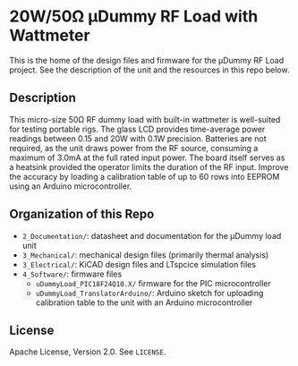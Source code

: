 # 20W/50Ω μDummy RF Load with Wattmeter

This is the home of the design files and firmware for the μDummy RF Load project. See the description of the unit and the resources in this repo below.

## Description

This micro-size 50Ω RF dummy load with built-in wattmeter is well-suited for testing portable rigs. 
The glass LCD provides time-average power readings between 0.15 and 20W with 0.1W precision. 
Batteries are not required, as the unit draws power from the RF source, consuming a maximum of 3.0mA at the full rated input power. 
The board itself serves as a heatsink provided the operator limits the duration of the RF input. 
Improve the accuracy by loading a calibration table of up to 60 rows into EEPROM using an Arduino microcontroller.

## Organization of this Repo

- `2_Documentation/`: datasheet and documentation for the μDummy load unit
- `3_Mechanical/`: mechanical design files (primarily thermal analysis)
- `3_Electrical/`: KiCAD design files and LTspcice simulation files
- `4_Software/`: firmware files
  - `uDummyLoad_PIC18F24Q10.X/` firmware for the PIC microcontroller
  - `uDummyLoad_TranslatorArduino/`: Arduino sketch for uploading calibration table to the unit with an Arduino microcontroller

 ## License

Apache License, Version 2.0. See `LICENSE`.
